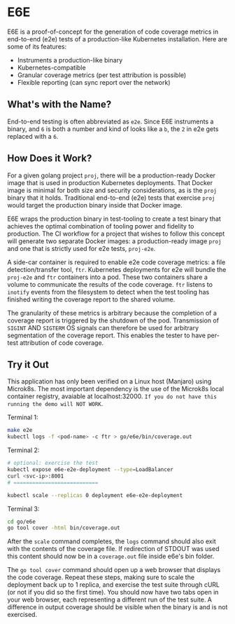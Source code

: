 # E6E

E6E is a proof-of-concept for the generation of code coverage metrics in end-to-end (e2e) tests of a production-like Kubernetes installation.  Here are some of its features:
* Instruments a production-like binary
* Kubernetes-compatible
* Granular coverage metrics (per test attribution is possible)
* Flexible reporting (can sync report over the network)

## What's with the Name?
End-to-end testing is often abbreviated as `e2e`.  Since E6E instruments a binary, and `6` is both a number and kind of looks like a `b`, the `2` in e2e gets replaced with a `6`.

## How Does it Work?
For a given golang project `proj`, there will be a production-ready Docker image that is used in production Kubernetes deployments.  That Docker image is minimal for both size and security considerations, as is the `proj` binary that it holds. Traditional end-to-end (e2e) tests that exercise `proj` would target the production binary inside that Docker image.  

E6E wraps the production binary in test-tooling to create a test binary that achieves the optimal combination of tooling power and fidelity to production.  The CI workflow for a project that wishes to follow this concept will generate two separate Docker images: a production-ready image `proj` and one that is strictly used for e2e tests, `proj-e2e`.  

A side-car container is required to enable e2e code coverage metrics: a file detection/transfer tool, `ftr`.  Kubernetes deployments for e2e will bundle the `proj-e2e` and `ftr` containers into a pod.  These two containers share a volume to communicate the results of the code coverage.  `ftr` listens to `inotify` events from the filesystem to detect when the test tooling has finished writing the coverage report to the shared volume.    

The granularity of these metrics is arbitrary because the completion of a coverage report is triggered by the shutdown of the pod.  Transmission of `SIGINT` AND `SIGTERM` OS signals can therefore be used for arbitrary segmentation of the coverage report. This enables the tester to have per-test attribution of code coverage.

## Try it Out
This application has only been verified on a Linux host (Manjaro) using Microk8s.  The most important dependency is the use of the Microk8s local container registry, avaiable at localhost:32000.  `If you do not have this running the demo will NOT WORK`.  

Terminal 1:
```bash
make e2e
kubectl logs -f <pod-name> -c ftr > go/e6e/bin/coverage.out
```
Terminal 2:
```bash
# optional: exercise the test
kubectl expose e6e-e2e-deployment --type=LoadBalancer
curl <svc-ip>:8001
# ===========================

kubectl scale --replicas 0 deployment e6e-e2e-deployment
```

Terminal 3:
```bash
cd go/e6e
go tool cover -html bin/coverage.out
```

After the `scale` command completes, the `logs` command should also exit with the contents of the coverage file.  If redirection of STDOUT was used this content should now be in a `coverage.out` file inside  e6e's bin folder.  

The `go tool cover` command should open up a web browser that displays the code coverage.  Repeat these steps, making sure to scale the deployment back up to 1 replica, and exercise the test suite through cURL (or not if you did so the first time).  You should now have two tabs open in your web browser, each representing a different run of the test suite.  A difference in output coverage should be visible when the binary is and is not exercised.